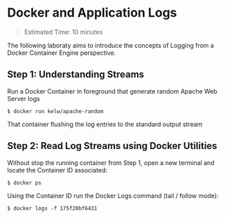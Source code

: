 # Docker and Application Logs

> Estimated Time: 10 minutes

The following laboraty aims to introduce the concepts of Logging from a Docker Container Engine perspective.



## Step 1: Understanding Streams

Run a Docker Container in foreground that generate random Apache Web Server logs

```
$ docker run kelw/apache-random
```

That container flushing the log entries to the standard output stream

## Step 2: Read Log Streams using Docker Utilities

Without stop the running container from Step 1, open a new terminal and locate the Container ID associated:

```
$ docker ps 
```

Using the Container ID run the Docker Logs command \(tail / follow mode\):

```
$ docker logs -f 175f20bf6431
```



